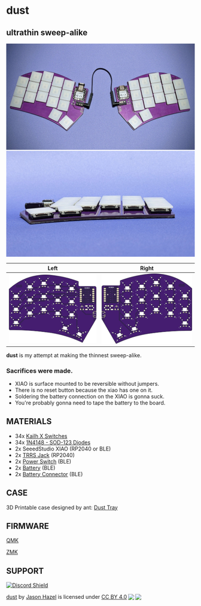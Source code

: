 # dust
## ultrathin sweep-alike

![top](images/PXL_20221206_002310840.MP2.jpg)
![side](images/PXL_20221206_002219334.MP.jpg)


| Left | Right |
| :---: | :---: |
| ![left](images/dust-top.png) | ![right](images/dust-bottom.png) |


**dust** is my attempt at making the thinnest sweep-alike.
### Sacrifices were made.  

- XIAO is surface mounted to be reversible without jumpers.  
- There is no reset button because the xiao has one on it.  
- Soldering the battery connection on the XIAO is gonna suck.
- You're probably gonna need to tape the battery to the board.

## MATERIALS
- 34x [Kailh X Switches](https://www.aliexpress.us/item/2251832799288171.html)
- 34x [1N4148 - SOD-123 Diodes](https://www.aliexpress.us/item/3256801606142520.html)
- 2x SeeedStudio XIAO (RP2040 or BLE)
- 2x [TRRS Jack](https://www.aliexpress.us/item/3256801742337046.html) (RP2040)
- 2x [Power Switch](https://mkultra.click/alps-ssss811101/) (BLE)
- 2x [Battery](https://tinycircuits.com/collections/all/products/lithium-ion-polymer-battery-3-7v-40mah) (BLE)
- 2x [Battery Connector](https://www.aliexpress.us/item/3256803789364982.html) (BLE)

## CASE
3D Printable case designed by ant: [Dust Tray](https://github.com/Ant6009/Dust_Tray)

## FIRMWARE

[QMK](https://github.com/jasonhazel/qmk_hazel/tree/master/keyboards/jasonhazel/dust)

[ZMK](https://github.com/jasonhazel/zmk-config/tree/master/config/boards/shields/dust)

## SUPPORT
<a href='https://discord.gg/jP6hvgNN8r'>
<img src="https://discordapp.com/api/guilds/989552667330228374/widget.png?style=shield" alt="Discord Shield"/>
</a>


<p xmlns:cc="http://creativecommons.org/ns#" xmlns:dct="http://purl.org/dc/terms/"><a property="dct:title" rel="cc:attributionURL" href="https://github.com/jasonhazel/dust">dust</a> by <a rel="cc:attributionURL dct:creator" property="cc:attributionName" href="https://github.com/jasonhazel">Jason Hazel</a> is licensed under <a href="http://creativecommons.org/licenses/by/4.0/?ref=chooser-v1" target="_blank" rel="license noopener noreferrer" style="display:inline-block;">CC BY 4.0<img style="height:22px!important;margin-left:3px;vertical-align:text-bottom;" src="https://mirrors.creativecommons.org/presskit/icons/cc.svg?ref=chooser-v1"><img style="height:22px!important;margin-left:3px;vertical-align:text-bottom;" src="https://mirrors.creativecommons.org/presskit/icons/by.svg?ref=chooser-v1"></a></p>
